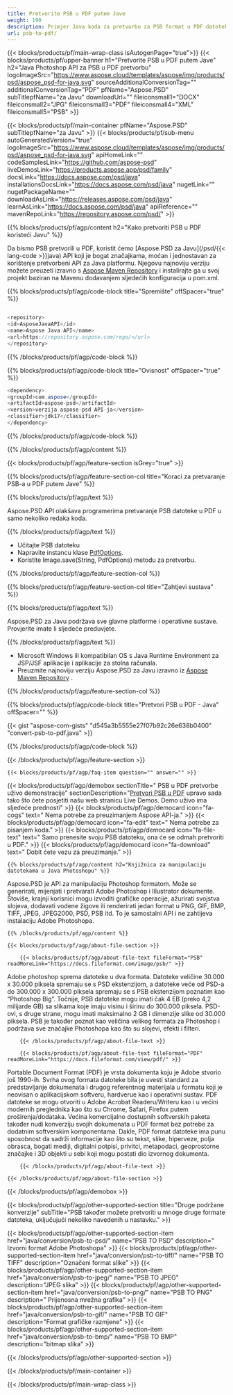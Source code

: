 ```yaml
---
title: Pretvorite PSB u PDF putem Jave
weight: 190
description: Primjer Java koda za pretvorbu za PSB format u PDF datoteku. Upotrijebite ovaj primjer koda za pretvaranje PSB-a u PDF unutar bilo koje web- ili Desktop Java aplikacije.
url: psb-to-pdf/
---
```


{{< blocks/products/pf/main-wrap-class isAutogenPage="true">}}
{{< blocks/products/pf/upper-banner h1="Pretvorite PSB u PDF putem Jave" h2="Java Photoshop API za PSB u PDF pretvorbu" logoImageSrc="https://www.aspose.cloud/templates/aspose/img/products/psd/aspose_psd-for-java.svg" sourceAdditionalConversionTag="" additionalConversionTag="PDF" pfName="Aspose.PSD" subTitlepfName="za Javu" downloadUrl="" fileiconsmall1="DOCX" fileiconsmall2="JPG" fileiconsmall3="PDF" fileiconsmall4="XML" fileiconsmall5="PSB" >}}

{{< blocks/products/pf/main-container pfName="Aspose.PSD" subTitlepfName="za Javu" >}}
{{< blocks/products/pf/sub-menu autoGeneratedVersion="true" logoImageSrc="https://www.aspose.cloud/templates/aspose/img/products/psd/aspose_psd-for-java.svg" apiHomeLink="" codeSamplesLink="https://github.com/aspose-psd" liveDemosLink="https://products.aspose.app/psd/family" docsLink="https://docs.aspose.com/psd/java" installationsDocsLink="https://docs.aspose.com/psd/java" nugetLink="" nugetPackageName="" downloadAsLink="https://releases.aspose.com/psd/java" learnAsLink="https://docs.aspose.com/psd/java" apiReference="" mavenRepoLink="https://repository.aspose.com/psd/" >}}

{{% blocks/products/pf/agp/content h2="Kako pretvoriti PSB u PDF koristeći Javu" %}}

 Da bismo PSB pretvorili u PDF, koristit ćemo
 [Aspose.PSD za Javu](/psd/{{< lang-code >}}java)
 API koji je bogat značajkama, moćan i jednostavan za korištenje pretvorbeni API za Java platformu. Njegovu najnoviju verziju možete preuzeti izravno s
 [Aspose Maven Repository](https://repository.aspose.com/psd/)
 i instalirajte ga u svoj projekt baziran na Mavenu dodavanjem sljedećih konfiguracija u pom.xml.

{{% blocks/products/pf/agp/code-block title="Spremište" offSpacer="true" %}}

```cs

<repository>
<id>AsposeJavaAPI</id>
<name>Aspose Java API</name>
<url>https://repository.aspose.com/repo/</url>
</repository>

```

{{% /blocks/products/pf/agp/code-block %}}

{{% blocks/products/pf/agp/code-block title="Ovisnost" offSpacer="true" %}}

```cs
<dependency>
<groupId>com.aspose</groupId>
<artifactId>aspose-psd</artifactId>
<version>verzija aspose-psd API-ja</version>
<classifier>jdk17</classifier>
</dependency>

```

{{% /blocks/products/pf/agp/code-block %}}

{{% /blocks/products/pf/agp/content %}}

{{< blocks/products/pf/agp/feature-section isGrey="true" >}}

{{% blocks/products/pf/agp/feature-section-col title="Koraci za pretvaranje PSB-a u PDF putem Jave" %}}

{{% blocks/products/pf/agp/text %}}

 Aspose.PSD API olakšava programerima pretvaranje PSB datoteke u PDF u samo nekoliko redaka koda.

{{% /blocks/products/pf/agp/text %}}

- Učitajte PSB datoteku
- Napravite instancu klase [PdfOptions](https://apireference.aspose.com/psd/java/com.aspose.psd.imageoptions/PdfOptions).
- Koristite Image.save(String, PdfOptions) metodu za pretvorbu.

{{% /blocks/products/pf/agp/feature-section-col %}}

{{% blocks/products/pf/agp/feature-section-col title="Zahtjevi sustava" %}}

{{% blocks/products/pf/agp/text %}}

 Aspose.PSD za Javu podržava sve glavne platforme i operativne sustave. Provjerite imate li sljedeće preduvjete.

{{% /blocks/products/pf/agp/text %}}

- Microsoft Windows ili kompatibilan OS s Java Runtime Environment za JSP/JSF aplikacije i aplikacije za stolna računala.
- Preuzmite najnoviju verziju Aspose.PSD za Javu izravno iz
 [Aspose Maven Repository](https://repository.aspose.com/psd/) .

{{% /blocks/products/pf/agp/feature-section-col %}}

{{% blocks/products/pf/agp/code-block title="Pretvori PSB u PDF - Java" offSpacer="" %}}

{{< gist "aspose-com-gists" "d545a3b5555e27f07b92c26e638b0400" "convert-psb-to-pdf.java" >}}

{{% /blocks/products/pf/agp/code-block %}}

{{< /blocks/products/pf/agp/feature-section >}}

    {{< blocks/products/pf/agp/faq-item question="" answer="" >}}
 

<!-- aboutfile Starts -->

{{< blocks/products/pf/agp/demobox sectionTitle=" PSB u PDF pretvorbe uživo demonstracije" sectionDescription="[Pretvori PSB u PDF](https://products.aspose.app/psd/conversion/psb-to-pdf) upravo sada tako što ćete posjetiti našu web stranicu Live Demos. Demo uživo ima sljedeće prednosti" >}}
        {{< blocks/products/pf/agp/democard icon="fa-cogs" text=" Nema potrebe za preuzimanjem Aspose API-ja." >}}
        {{< blocks/products/pf/agp/democard icon="fa-edit" text=" Nema potrebe za pisanjem koda." >}}
        {{< blocks/products/pf/agp/democard icon="fa-file-text" text=" Samo prenesite svoju PSB datoteku, ona će se odmah pretvoriti u PDF." >}}
        {{< blocks/products/pf/agp/democard icon="fa-download" text=" Dobit ćete vezu za preuzimanje." >}}

    {{% blocks/products/pf/agp/content h2="Knjižnica za manipulaciju datotekama u Java Photoshopu" %}}

 Aspose.PSD je API za manipulaciju Photoshop formatom. Može se generirati, mijenjati i pretvarati Adobe Photoshop i Illustrator dokumente. Štoviše, krajnji korisnici mogu izvoditi grafičke operacije, ažurirati svojstva slojeva, dodavati vodene žigove ili renderirati jedan format u PNG, GIF, BMP, TIFF, JPEG, JPEG2000, PSD, PSB itd. To je samostalni API i ne zahtijeva instalaciju Adobe Photoshopa.



    {{% /blocks/products/pf/agp/content %}}

    {{< blocks/products/pf/agp/about-file-section >}}

        {{< blocks/products/pf/agp/about-file-text fileFormat="PSB" readMoreLink="https://docs.fileformat.com/image/psb/" >}}

Adobe photoshop sprema datoteke u dva formata. Datoteke veličine 30.000 x 30.000 piksela spremaju se s PSD ekstenzijom, a datoteke veće od PSD-a do 300.000 x 300.000 piksela spremaju se s PSB ekstenzijom poznatim kao “Photoshop Big”. Točnije, PSB datoteke mogu imati čak 4 EB (preko 4,2 milijarde GB) sa slikama koje imaju visinu i širinu do 300.000 piksela. PSD-ovi, s druge strane, mogu imati maksimalno 2 GB i dimenzije slike od 30.000 piksela. PSB je također poznat kao veličina velikog formata za Photoshop i podržava sve značajke Photoshopa kao što su slojevi, efekti i filteri.


        {{< /blocks/products/pf/agp/about-file-text >}}

        {{< blocks/products/pf/agp/about-file-text fileFormat="PDF" readMoreLink="https://docs.fileformat.com/view/pdf/" >}}

Portable Document Format (PDF) je vrsta dokumenta koju je Adobe stvorio još 1990-ih. Svrha ovog formata datoteke bila je uvesti standard za predstavljanje dokumenata i drugog referentnog materijala u formatu koji je neovisan o aplikacijskom softveru, hardverue kao i operativni sustav. PDF datoteke se mogu otvoriti u Adobe Acrobat Readeru/Writeru kao i u većini modernih preglednika kao što su Chrome, Safari, Firefox putem proširenja/dodataka. Većina komercijalno dostupnih softverskih paketa također nudi konverziju svojih dokumenata u PDF format bez potrebe za dodatnim softverskim komponentama. Dakle, PDF format datoteke ima punu sposobnost da sadrži informacije kao što su tekst, slike, hiperveze, polja obrasca, bogati mediji, digitalni potpisi, privitci, metapodaci, geoprostorne značajke i 3D objekti u sebi koji mogu postati dio izvornog dokumenta.


        {{< /blocks/products/pf/agp/about-file-text >}}

    {{< /blocks/products/pf/agp/about-file-section >}}

{{< /blocks/products/pf/agp/demobox >}}

<!-- aboutfile Ends -->

{{< blocks/products/pf/agp/other-supported-section title="Druge podržane konverzije" subTitle="PSB također možete pretvoriti u mnoge druge formate datoteka, uključujući nekoliko navedenih u nastavku." >}}

{{< blocks/products/pf/agp/other-supported-section-item href="java/conversion/psb-to-psd/" name="PSB TO PSD" description=" Izvorni format Adobe Photoshopa" >}}
{{< blocks/products/pf/agp/other-supported-section-item href="java/conversion/psb-to-tiff/" name="PSB TO TIFF" description="Označeni format slike" >}}
{{< blocks/products/pf/agp/other-supported-section-item href="java/conversion/psb-to-jpeg/" name="PSB TO JPEG" description="JPEG slika" >}}
{{< blocks/products/pf/agp/other-supported-section-item href="java/conversion/psb-to-png/" name="PSB TO PNG" description=" Prijenosna mrežna grafika" >}}
{{< blocks/products/pf/agp/other-supported-section-item href="java/conversion/psb-to-gif/" name="PSB TO GIF" description="Format grafičke razmjene" >}}
{{< blocks/products/pf/agp/other-supported-section-item href="java/conversion/psb-to-bmp/" name="PSB TO BMP" description="bitmap slika" >}}

{{< /blocks/products/pf/agp/other-supported-section >}}

{{< /blocks/products/pf/main-container >}}
    
{{< /blocks/products/pf/main-wrap-class >}}
